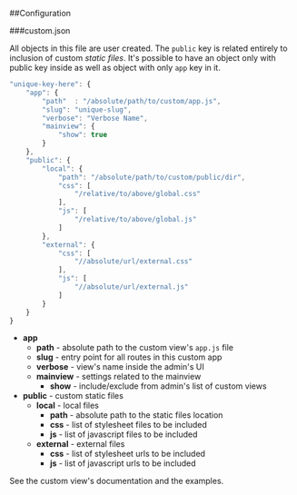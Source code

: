 ##Configuration

###custom.json

All objects in this file are user created. The `public` key is related entirely to inclusion of custom *static files*. It's possible to have an object only with public key inside as well as object with only `app` key in it.

```js
"unique-key-here": {
    "app": {
        "path"  : "/absolute/path/to/custom/app.js",
        "slug": "unique-slug",
        "verbose": "Verbose Name",
        "mainview": {
            "show": true
        }
    },
    "public": {
        "local": {
            "path": "/absolute/path/to/custom/public/dir",
            "css": [
                "/relative/to/above/global.css"
            ],
            "js": [
                "/relative/to/above/global.js"
            ]
        },
        "external": {
            "css": [
                "//absolute/url/external.css"
            ],
            "js": [
                "//absolute/url/external.js"
            ]
        }
    }
}
```

- **app**
    - **path** - absolute path to the custom view's `app.js` file
    - **slug** - entry point for all routes in this custom app
    - **verbose** - view's name inside the admin's UI
    - **mainview** - settings related to the mainview
        - **show** - include/exclude from admin's list of custom views
- **public** - custom static files
    - **local** - local files
        - **path** - absolute path to the static files location
        - **css** - list of stylesheet files to be included
        - **js** - list of javascript files to be included
    - **external** - external files
        - **css** - list of stylesheet urls to be included
        - **js** - list of javascript urls to be included

See the custom view's documentation and the examples.
